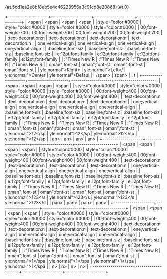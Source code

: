 <span
style="color:#000000;font-weight:400;text-decoration:none;vertical-align:baseline;font-size:11pt;font-family:&quot;Arial&quot;;font-style:normal"></span>

[](){#t.5cd1ea2e8bf8eb5e4c46223956a3c91cd8e20868}[](){#t.0}

+--------------------+--------------------+--------------------+--------------------+
| <span              | <span              | <span              | <span              |
| style="color:#0000 | style="color:#0000 | style="color:#0000 | style="color:#0000 |
| 00;font-weight:700 | 00;font-weight:700 | 00;font-weight:700 | 00;font-weight:700 |
| ;text-decoration:n | ;text-decoration:n | ;text-decoration:n | ;text-decoration:n |
| one;vertical-align | one;vertical-align | one;vertical-align | one;vertical-align |
| :baseline;font-siz | :baseline;font-siz | :baseline;font-siz | :baseline;font-siz |
| e:12pt;font-family | e:12pt;font-family | e:12pt;font-family | e:12pt;font-family |
| :&quot;Times New R | :&quot;Times New R | :&quot;Times New R | :&quot;Times New R |
| oman&quot;;font-st | oman&quot;;font-st | oman&quot;;font-st | oman&quot;;font-st |
| yle:normal">Right< | yle:normal">Left</ | yle:normal">Center | yle:normal">Defaul |
| /span>             | span>              | </span>            | t</span>           |
+--------------------+--------------------+--------------------+--------------------+
| <span              | <span              | <span              | <span              |
| style="color:#0000 | style="color:#0000 | style="color:#0000 | style="color:#0000 |
| 00;font-weight:400 | 00;font-weight:400 | 00;font-weight:400 | 00;font-weight:400 |
| ;text-decoration:n | ;text-decoration:n | ;text-decoration:n | ;text-decoration:n |
| one;vertical-align | one;vertical-align | one;vertical-align | one;vertical-align |
| :baseline;font-siz | :baseline;font-siz | :baseline;font-siz | :baseline;font-siz |
| e:12pt;font-family | e:12pt;font-family | e:12pt;font-family | e:12pt;font-family |
| :&quot;Times New R | :&quot;Times New R | :&quot;Times New R | :&quot;Times New R |
| oman&quot;;font-st | oman&quot;;font-st | oman&quot;;font-st | oman&quot;;font-st |
| yle:normal">12</sp | yle:normal">12</sp | yle:normal">12</sp | yle:normal">12</sp |
| an>                | an>                | an>                | an>                |
+--------------------+--------------------+--------------------+--------------------+
| <span              | <span              | <span              | <span              |
| style="color:#0000 | style="color:#0000 | style="color:#0000 | style="color:#0000 |
| 00;font-weight:400 | 00;font-weight:400 | 00;font-weight:400 | 00;font-weight:400 |
| ;text-decoration:n | ;text-decoration:n | ;text-decoration:n | ;text-decoration:n |
| one;vertical-align | one;vertical-align | one;vertical-align | one;vertical-align |
| :baseline;font-siz | :baseline;font-siz | :baseline;font-siz | :baseline;font-siz |
| e:12pt;font-family | e:12pt;font-family | e:12pt;font-family | e:12pt;font-family |
| :&quot;Times New R | :&quot;Times New R | :&quot;Times New R | :&quot;Times New R |
| oman&quot;;font-st | oman&quot;;font-st | oman&quot;;font-st | oman&quot;;font-st |
| yle:normal">123</s | yle:normal">123</s | yle:normal">123</s | yle:normal">123</s |
| pan>               | pan>               | pan>               | pan>               |
+--------------------+--------------------+--------------------+--------------------+
| <span              | <span              | <span              | <span              |
| style="color:#0000 | style="color:#0000 | style="color:#0000 | style="color:#0000 |
| 00;font-weight:400 | 00;font-weight:400 | 00;font-weight:400 | 00;font-weight:400 |
| ;text-decoration:n | ;text-decoration:n | ;text-decoration:n | ;text-decoration:n |
| one;vertical-align | one;vertical-align | one;vertical-align | one;vertical-align |
| :baseline;font-siz | :baseline;font-siz | :baseline;font-siz | :baseline;font-siz |
| e:12pt;font-family | e:12pt;font-family | e:12pt;font-family | e:12pt;font-family |
| :&quot;Times New R | :&quot;Times New R | :&quot;Times New R | :&quot;Times New R |
| oman&quot;;font-st | oman&quot;;font-st | oman&quot;;font-st | oman&quot;;font-st |
| yle:normal">1</spa | yle:normal">1</spa | yle:normal">1</spa | yle:normal">1</spa |
| n>                 | n>                 | n>                 | n>                 |
+--------------------+--------------------+--------------------+--------------------+

<span></span>

<div>

<span
style="font-size:12pt;font-family:&quot;Times New Roman&quot;;color:#000000;font-weight:400"> </span>

</div>
